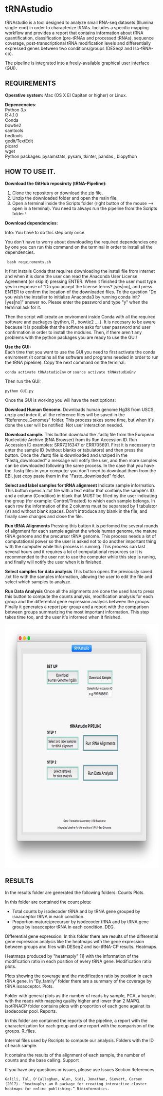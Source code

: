 # tRNAstudio

tRNAstudio is a tool designed to analyze small RNA-seq datasets (Illumina single-end) in order to characterize tRNAs. Includes a specific mapping workflow and provides a report that contains information about tRNA quantification, classification (pre-tRNAs and processed tRNAs), sequence coverage, post-transcriptional tRNA modification levels and differentially expressed genes between two conditions/groups (DESeq2 and Iso-tRNA-cp).

The pipeline is integrated into a freely-available graphical user interface (GUI).

## REQUIREMENTS

**Operative system:** Mac (OS X El Capitan or higher) or Linux.  

**Depencencies**:  
    Python 3.x  
    R 4.1.0  
    Conda  
    bowtie2  
    samtools  
    bedtools  
    gedit/TextEdit  
    picard  
    wget  
    Python packages: pysamstats, pysam, tkinter, pandas , biopython  


## HOW TO USE IT.

**Download the GitHub reposiroty (tRNA-Pipeline):**
1.  Clone the repository or download the zip file. 
2. Unzip the downloaded folder and open the main file. 
3. Open a terminal inside the Scripts folder (right button of the mouse --> open in a terminal). You need to always run the pipeline from the Scripts folder !

**Download dependencies:**

Info: You have to do this step only once. 

You don't have to worry about downloading the required dependencies one by one you can run this command on the terminal in order to install all the dependencies.

` bash requirements.sh`

It first installs Conda that requires downloading the install file from internet and when it is done the user can read the Anaconda User License Agreement (or skip it) pressing ENTER. When it finished the user must type yes in response of "Do you accept the license terms? [yes|no], and press ENTER to confirm the location of the downloaded files. To the question "Do you wish the installer to initialize Anaconda3 by running conda init? [yes|no]" answer no. Please enter the password and type "y" when the terminal ask for it.

Then the script will create an enviroment inside Conda with all the required software and packages (python, R , bowtie2 ....). It is necesary to be aware because it is possible that the software asks for user password and user confirmation in order to install the modules. Then, if there aren't any problems with the python packages you are ready to use the GUI!  


**Use the GUI:**  
Each time that you want to use the GUI you need to first activate the conda enviroment (it contains all the software and programs needed in order to run the tRNA pipeline). Copy the next command on the terminal:

`conda activate tRNAstudioEnv` or `source activate tRNAstudioEnv`

Then run the GUI:

`python GUI.py`

Once the GUI is working you will have the next options:

**Download Human Genome.** Downloads human genome Hg38 from USCS, unzip and index it, all the reference files will be saved in the "Reference_Genomes" folder. This process takes some time, but when it's done the user will be notified. Not user interaction needed.

**Download sample.** This button download the .fastq file from the European Nucleotide Archive (ENA Browser) from its Run Accession ID. Run Accession ID examples: SRR7216347 or ERR705691. First it is necessary to enter the sample ID (without blanks or tabulators) and then press the button. Once the .fastq file is downloaded and unziped in the "Fastq_downloaded" a message will notify the user, and then more samples can be downloaded following the same process. In the case that you have the .fastq files in your computer you don't need to download them from the EBI, just copy paste them in the "Fastq_downloaded" folder.

**Select and label samples for tRNA alignment**  Indicate sample information. This button opens a .txt file with a text editor that contains the sample's ID and a column (Condition) in blank that MUST be filled by the user indicating the group (for example: Control/Treated) to which each sample belongs. In each row the information of the 2 columns must be separated by 1 tabulator (\t) and without blank spaces. Don't introduce any blank in the file, and finally save changes and close the file.

**Run tRNA Alignments** Pressing this button it is perfomed the several rounds of alignment for each sample against the whole human genome, the mature tRNA genome and the precursor tRNA genome. This process needs a lot of computational power so the user is asked not to do another important thing with the computer while this process is running. This process can last several hours and it requires a lot of computational resources so it is recommended to the user not to use the computer while this step is runing, and finally will notify the user when it is finished.

**Select samples for data analysis** This button opens the previously saved .txt file with the samples information, allowing the user to edit the file and select which samples to analyze. 
  
**Run Data Analysis** Once all the alignments are done the used has to press this button to compute the counts analysis, modification analysis for each group and the differential gene expression analysis between the groups. Finally it generates a report per group and a report with the comparison between groups summarizing the most important information. This step takes time too, and the user it's informed when it finished.

<img src="https://github.com/GeneTranslationLab-IRB/tRNAstudio/blob/main/tRNAstudioGUI.jpg" width="1000" height="800">

## RESULTS

In the results folder are generated the following folders:
Counts Plots.

In this folder are contained the count plots:
- Total counts by isodecoder tRNA and by tRNA gene grouped by isoacceptor tRNA in each condition.
- Proportion mature/precursor by isodecoder tRNA and by tRNA gene group by isoacceptor tRNA in each condition.
DEG.

Differential gene expression. In this folder there are results of the differential gene expression analysis like the heatmaps with the gene expression between groups and files with DESeq2 and iso-tRNA-CP results.
Heatmaps.

Heatmaps produced by "heatmaply" [1] with the information of the modification ratio in each position of every tRNA gene.
Modification ratio plots.

Plots showing the coverage and the modification ratio by position in each tRNA gene. In "By_family" folder there are a summary of the coverage by tRNA isoacceptor.
Plots.

Folder with general plots as the number of reads by sample, PCA, a barplot with the reads with mapping quality higher and lower than 2 MAPQ. isotRNACP folder contains plots with proportion of each gene against its isodecoder pool.
Reports.

In this folder are contained the reports of the pipeline, a report with the characterization for each group and one report with the comparison of the groups.
R_files.

Internal files used by Rscripts to compute our analysis.
Folders with the ID of each sample.

It contains the results of the alignment of each sample, the number of counts and the base calling.
Support

If you have any questions or issues, please use Issues Section
References.

    Galili, Tal, O'Callaghan, Alan, Sidi, Jonathan, Sievert, Carson (2017). “heatmaply: an R package for creating interactive cluster heatmaps for online publishing.” Bioinformatics.

